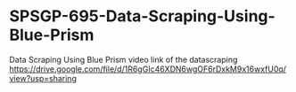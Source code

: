 # SPSGP-695-Data-Scraping-Using-Blue-Prism
Data Scraping Using Blue Prism
video link of the datascraping
https://drive.google.com/file/d/1R6gGIc46XDN6wgOF6rDxkM9x16wxfU0q/view?usp=sharing
